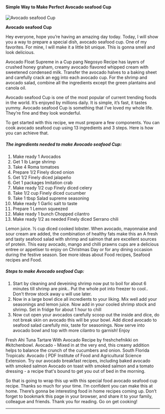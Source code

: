             

#### Simple Way to Make Perfect Avocado seafood Cup

![Avocado seafood Cup](https://img-global.cpcdn.com/recipes/4545699118055424/751x532cq70/avocado-seafood-cup-recipe-main-photo.jpg)

**Avocado seafood Cup**

Hey everyone, hope you’re having an amazing day today. Today, I will show you a way to prepare a special dish, avocado seafood cup. One of my favorites. For mine, I will make it a little bit unique. This is gonna smell and look delicious.

Avocado Float Supreme in a Cup pang Negosyo Recipe has layers of crushed honey graham, creamy avocado flavored whipped cream with sweetened condensed milk. Transfer the avocado halves to a baking sheet and carefully crack an egg into each avocado cup. For the shrimp and avocado salad, combine all the ingredients except the green plantains and canola oil.

Avocado seafood Cup is one of the most popular of current trending foods in the world. It’s enjoyed by millions daily. It is simple, it’s fast, it tastes yummy. Avocado seafood Cup is something that I’ve loved my whole life. They’re fine and they look wonderful.

To get started with this recipe, we must prepare a few components. You can cook avocado seafood cup using 13 ingredients and 3 steps. Here is how you can achieve that.

##### The ingredients needed to make Avocado seafood Cup:

1.  Make ready 1 Avocados
2.  Get 1 lb Large shrimp
3.  Take 4 Roma tomatoes
4.  Prepare 1/2 Finely diced onion
5.  Get 1/2 Finely diced jalapeño
6.  Get 1 packages Imitation crab
7.  Make ready 1/2 cup Finely diced celery
8.  Take 1/2 cup Finely diced cucumber
9.  Take 1 tbsp Salad supreme seasoning
10.  Make ready 1 Garlic salt to taste
11.  Prepare 1 Lemon squeezed
12.  Make ready 1 bunch Chopped cilantro
13.  Make ready 1/2 as needed Finely diced Serrano chili

Lemon juice. ½ cup diced cooked lobster. When avocado, mayonnaise and sour cream are added, the combination of healthy fats make this an A fresh and tasty seafood salad with shrimp and salmon that are excellent sources of protein. This easy avocado, mango and chilli prawns cups are a delicious entree or appetiser to enjoy on Christmas Day or for any dining occasion during the festive season. See more ideas about Food recipes, Seafood recipes and Food.

##### Steps to make Avocado seafood Cup:

1.  Start by cleaning and deveining shrimp now put to boil for about 6 minutes till shrimp are pink.. Put the whole pot into freezer to cool.. Don't throw stock away u will use later.
2.  Now in a large bowl dice all incredients to your liking. Mix well add your seasonings and lemon juice. Now add in your cooled shrimp stock and shrimp. Set in fridge for about 1 hour to chill
3.  Now cut open your avocados carefully scoop out the inside and dice, do not break skin on avocado this will be your bowl. Add diced avocado to seafood salad carefully mix, taste for seasonings. Now serve into avocado bowl and top with more cilantro to garnish! Enjoy

Fresh Ahi Tuna Tartare With Avocado Recipe by freshchefnikki on #kitchenbowl. Avocado - Mixed in at the very end, this creamy addition helps to balance the crunch of the cucumbers and onion. South Florida Tropicals: Avocado ( PDF Institute of Food and Agricultural Science Extension. Try our avocado breakfast recipes, including baked avocado with smoked salmon Avocado on toast with smoked salmon and a tomato dressing - a recipe that's bound to get you out of bed in the morning.

So that is going to wrap this up with this special food avocado seafood cup recipe. Thanks so much for your time. I’m confident you can make this at home. There’s gonna be interesting food in home recipes coming up. Don’t forget to bookmark this page in your browser, and share it to your family, colleague and friends. Thank you for reading. Go on get cooking!

* * *